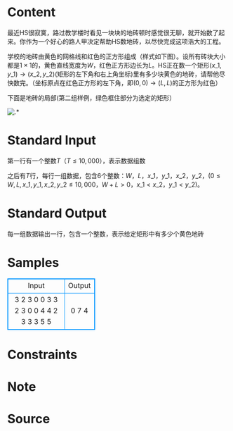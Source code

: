
# Content

最近HS很寂寞，路过教学楼时看见一块块的地砖顿时感觉很无聊，就开始数了起来。你作为一个好心的路人甲决定帮助HS数地砖，以尽快完成这项浩大的工程。

学校的地砖由黄色的网格线和红色的正方形组成（样式如下图）。设所有砖块大小都是$1\times 1$的，黄色直线宽度为$W$，红色正方形边长为$L$。HS正在数一个矩形$(x\_1,y\_1)\rightarrow(x\_2,y\_2)$(矩形的左下角和右上角坐标)里有多少块黄色的地砖，请帮他尽快数完。（坐标原点在红色正方形的左下角，即$(0,0)\rightarrow(L,L)$的正方形为红色）

下面是地砖的局部(第二组样例，绿色框住部分为选定的矩形）

![.*](/source/lutece/shu-ge-zi/img/aHR0cHM6Ly9hY20udWVzdGMuZWR1LmNuL21lZGlhL2ltYWdlL3Byb2JsZW0vMTU1LzIwMTQwMjAyMjE1NDU2NDY3MTcuanBn.jpg)

# Standard Input

第一行有一个整数$T$（$T\leq 10,000$），表示数据组数

之后有$T$行，每行一组数据，包含$6$个整数：$W$，$L$，$x\_1$，$y\_1$，$x\_2$，$y\_2$，($0\leq W, L, x\_1, y\_1, x\_2, y\_2\leq 10,000$，$W+L>0$，$x\_1<x\_2$，$y\_1<y\_2$)。

# Standard Output

每一组数据输出一行，包含一个整数，表示给定矩形中有多少个黄色地砖

# Samples

<style>
        table,table tr th, table tr td { border:1px solid #0094ff; }
        table { width: 200px; min-height: 25px; line-height: 25px; text-align: center; border-collapse: collapse;}   
    </style>
<table>
	<tr>
		<td>Input</td>
		<td>Output</td>
	</tr>
<tr><td>3
2 3 0 0 3 3
2 3 0 0 4 4
2 3 3 3 5 5</td><td>0
7
4</td></tr></table>


# Constraints



# Note



# Source


